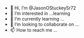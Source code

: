 - 👋 Hi, I’m @JasonOStuckeySr72
- 👀 I’m interested in ...learning
- 🌱 I’m currently learning ...
- 💞️ I’m looking to collaborate on ...
- 📫 How to reach me ...

<!---
JasonOStuckeySr72/JasonOStuckeySr72 is a ✨ special ✨ repository because its `README.md` (this file) appears on your GitHub profile.
You can click the Preview link to take a look at your changes.
--->
